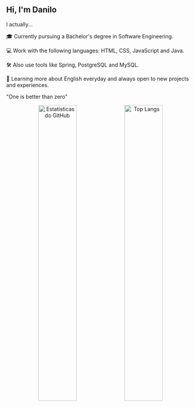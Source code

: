 ## Hi, I'm Danilo

I actually...

🎓 Currently pursuing a Bachelor's degree in Software Engineering.

💻 Work with the following languages: HTML, CSS, JavaScript and Java.

🛠️ Also use tools like Spring, PostgreSQL and MySQL.

📖 Learning more about English everyday and always open to new projects and experiences.

"One is better than zero"

<div justify-content: space-between; align="center"">
  <img src="https://github-readme-stats.vercel.app/api?username=danilosnt&show_icons=true&theme=default" alt="Estatísticas do GitHub" width="45%" />
  <img src="https://github-readme-stats.vercel.app/api/top-langs/?username=danilosnt&layout=compact&theme=default" alt="Top Langs" width="45%" />
</div>

